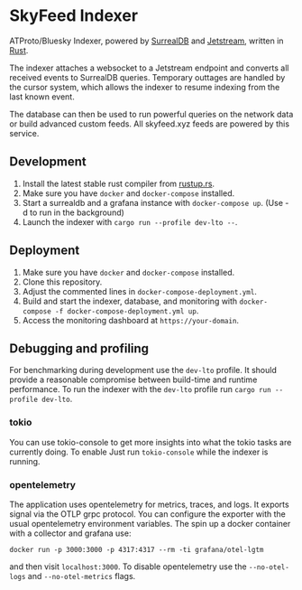 # SkyFeed Indexer

ATProto/Bluesky Indexer, powered by [SurrealDB](https://github.com/surrealdb/surrealdb) and [Jetstream](https://github.com/bluesky-social/jetstream), written in [Rust](https://www.rust-lang.org/).

The indexer attaches a websocket to a Jetstream endpoint and converts all received events to SurrealDB queries. Temporary outtages are handled by the cursor system, which allows the indexer to resume indexing from the last known event.

The database can then be used to run powerful queries on the network data or build advanced custom feeds. All skyfeed.xyz feeds are powered by this service.

## Development

1. Install the latest stable rust compiler from [rustup.rs](https://rustup.rs/).
2. Make sure you have `docker` and `docker-compose` installed.
3. Start a surrealdb and a grafana instance with `docker-compose up`. (Use -d to run in the background)
4. Launch the indexer with `cargo run --profile dev-lto --`.

## Deployment

1. Make sure you have `docker` and `docker-compose` installed.
2. Clone this repository.
3. Adjust the commented lines in `docker-compose-deployment.yml`.
4. Build and start the indexer, database, and monitoring with `docker-compose -f docker-compose-deployment.yml up`.
5. Access the monitoring dashboard at `https://your-domain`.

## Debugging and profiling

For benchmarking during development use the `dev-lto` profile. It should provide a reasonable compromise between build-time and runtime performance. To run the indexer with the `dev-lto` profile run `cargo run --profile dev-lto`.

### tokio

You can use tokio-console to get more insights into what the tokio tasks are currently doing. To enable Just run `tokio-console` while the indexer is running.

### opentelemetry

The application uses opentelemetry for metrics, traces, and logs. It exports signal via the OTLP grpc protocol. You can configure the exporter with the usual opentelemetry environment variables. The spin up a docker container with a collector and grafana use:

```
docker run -p 3000:3000 -p 4317:4317 --rm -ti grafana/otel-lgtm
```

and then visit `localhost:3000`. To disable opentelemetry use the `--no-otel-logs` and `--no-otel-metrics` flags.
